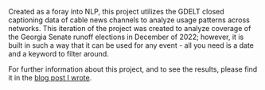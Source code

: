 Created as a foray into NLP, this project utilizes the GDELT closed captioning data of cable news channels to analyze usage patterns across networks. This iteration of the project was created to analyze coverage of the Georgia Senate runoff elections in December of 2022; however, it is built in such a way that it can be used for any event - all you need is a date and a keyword to filter around.

For further information about this project, and to see the results, please find it in the [blog post I wrote](https://www.blog.connorhanan.com).
